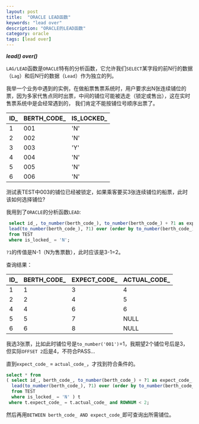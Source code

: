 ```yaml
---
layout: post
title:  "ORACLE LEAD函数"
keywords: "lead over"
description: "ORACLE的LEAD函数"
category: oracle
tags: [lead over]
---
```


***lead() over()***

`LAG/LEAD`函数是`ORACLE`特有的分析函数，它允许我们`SELECT`某字段的前N行的数据（`Lag`）和后N行的数据（`Lead`）作为独立的列。

我举一个业务中遇到的实例，在做船票售票系统时，用户要求出N张连续铺位的票，因为多家代售点同时出票，中间的铺位可能被选走（锁定或售出），这在实时售票系统中是会经常遇到的，
我们肯定不能按铺位号顺序出票了。

ID_    |BERTH\_CODE_ |IS\_LOCKED_        
----   |----         |---- 
1      |001          |'N'
2      |002          |'N'
3      |003          |'Y'
4      |004          |'N'
5      |005          |'N'
6      |006          |'N'

测试表TEST中003的铺位已经被锁定，如果乘客要买3张连续铺位的船票，此时该如何选择铺位?

我用到了`ORACLE`的分析函数`LEAD`:

```sql
 select id_, to_number(berth_code_), to_number(berth_code_) + ?1 as expect_code_, 
 lead(to_number(berth_code_), ?1) over (order by to_number(berth_code_)) as actual_code_ 
 from TEST
 where is_locked_ = 'N';
```

`?1`的传值是N-1（N为售票数），此时应该是3-1=2。

查询结果：

ID_    |BERTH\_CODE_ |EXPECT\_CODE_ |ACTUAL\_CODE_
----   |----         |----          |----
1      |1            |3             |4
2      |2            |4             |5
4      |4            |6             |6
5      |5            |7             |NULL
6      |6            |8             |NULL

我选3张票，比如此时铺位号是`to_number('001')`=1，我期望2个铺位号后是3，但实际`OFFSET 2`后是4，不符合PASS...

直到`expect_code_` = `actual_code_`，才找到符合条件的。

```sql
select * from
( select id_, berth_code_, to_number(berth_code_) + ?1 as expect_code_, 
  lead(to_number(berth_code_), ?1) over (order by to_number(berth_code_)) as actual_code_ 
  from TEST
  where is_locked_ = 'N' ) t
 where t.expect_code_ = t.actual_code_ and ROWNUM < 2;
```

然后再用`BETWEEN berth_code_ AND expect_code_`即可查询出所需铺位。